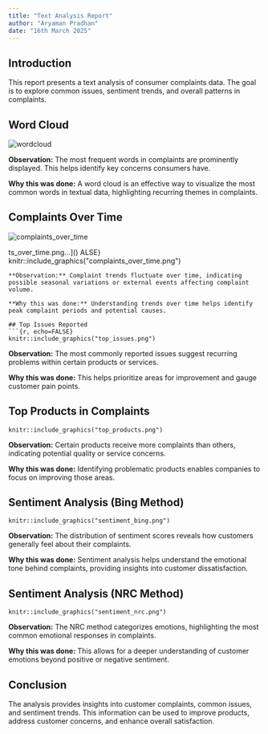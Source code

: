 ```yaml
---
title: "Text Analysis Report"
author: "Aryaman Pradhan"
date: "16th March 2025"
---
```




## Introduction
This report presents a text analysis of consumer complaints data. The goal is to explore common issues, sentiment trends, and overall patterns in complaints.

## Word Cloud
![wordcloud](https://github.com/user-attachments/assets/74af56e7-346c-4633-9583-269de5ad666f)


**Observation:** The most frequent words in complaints are prominently displayed. This helps identify key concerns consumers have. 

**Why this was done:** A word cloud is an effective way to visualize the most common words in textual data, highlighting recurring themes in complaints.

## Complaints Over Time
![complaints_over_time](https://github.com/user-attachments/assets/fac331d3-013f-4cea-8937-c50fd183ae8d)

ts_over_time.png…]()
ALSE}
knitr::include_graphics("complaints_over_time.png")
```
**Observation:** Complaint trends fluctuate over time, indicating possible seasonal variations or external events affecting complaint volume.

**Why this was done:** Understanding trends over time helps identify peak complaint periods and potential causes.

## Top Issues Reported
```{r, echo=FALSE}
knitr::include_graphics("top_issues.png")
```
**Observation:** The most commonly reported issues suggest recurring problems within certain products or services.

**Why this was done:** This helps prioritize areas for improvement and gauge customer pain points.

## Top Products in Complaints
```{r, echo=FALSE}
knitr::include_graphics("top_products.png")
```
**Observation:** Certain products receive more complaints than others, indicating potential quality or service concerns.

**Why this was done:** Identifying problematic products enables companies to focus on improving those areas.

## Sentiment Analysis (Bing Method)
```{r, echo=FALSE}
knitr::include_graphics("sentiment_bing.png")
```
**Observation:** The distribution of sentiment scores reveals how customers generally feel about their complaints.

**Why this was done:** Sentiment analysis helps understand the emotional tone behind complaints, providing insights into customer dissatisfaction.

## Sentiment Analysis (NRC Method)
```{r, echo=FALSE}
knitr::include_graphics("sentiment_nrc.png")
```
**Observation:** The NRC method categorizes emotions, highlighting the most common emotional responses in complaints.

**Why this was done:** This allows for a deeper understanding of customer emotions beyond positive or negative sentiment.

## Conclusion
The analysis provides insights into customer complaints, common issues, and sentiment trends. This information can be used to improve products, address customer concerns, and enhance overall satisfaction.
